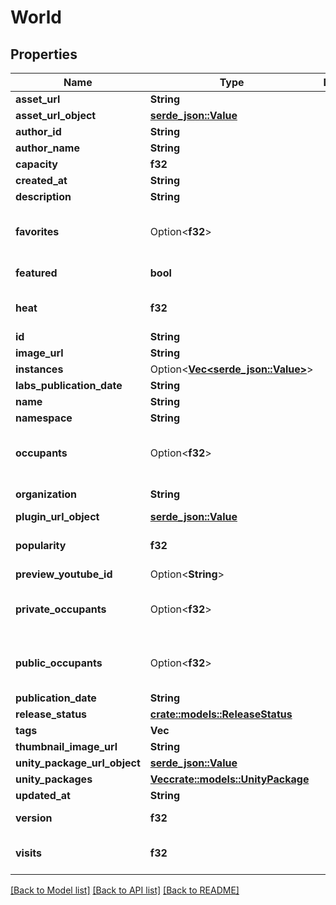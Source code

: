 # World

## Properties

Name | Type | Description | Notes
------------ | ------------- | ------------- | -------------
**asset_url** | **String** |  | 
**asset_url_object** | [**serde_json::Value**](.md) |  | 
**author_id** | **String** |  | [readonly]
**author_name** | **String** |  | [readonly]
**capacity** | **f32** |  | [readonly]
**created_at** | **String** |  | [readonly]
**description** | **String** |  | 
**favorites** | Option<**f32**> |  | [optional][readonly][default to 0]
**featured** | **bool** |  | [default to false]
**heat** | **f32** |  | [readonly][default to 0]
**id** | **String** |  | 
**image_url** | **String** |  | 
**instances** | Option<[**Vec<serde_json::Value>**](serde_json::Value.md)> |  | [optional]
**labs_publication_date** | **String** |  | 
**name** | **String** |  | 
**namespace** | **String** |  | 
**occupants** | Option<**f32**> |  | [optional][readonly][default to 0]
**organization** | **String** |  | [default to vrchat]
**plugin_url_object** | [**serde_json::Value**](.md) |  | 
**popularity** | **f32** |  | [readonly][default to 0]
**preview_youtube_id** | Option<**String**> |  | [optional]
**private_occupants** | Option<**f32**> |  | [optional][readonly][default to 0]
**public_occupants** | Option<**f32**> |  | [optional][readonly][default to 0]
**publication_date** | **String** |  | 
**release_status** | [**crate::models::ReleaseStatus**](ReleaseStatus.md) |  | 
**tags** | **Vec<String>** |  | 
**thumbnail_image_url** | **String** |  | 
**unity_package_url_object** | [**serde_json::Value**](.md) |  | 
**unity_packages** | [**Vec<crate::models::UnityPackage>**](UnityPackage.md) |  | 
**updated_at** | **String** |  | 
**version** | **f32** |  | [default to 0]
**visits** | **f32** |  | [readonly][default to 0]

[[Back to Model list]](../README.md#documentation-for-models) [[Back to API list]](../README.md#documentation-for-api-endpoints) [[Back to README]](../README.md)



